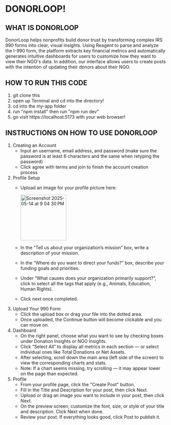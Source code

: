 # DONORLOOP!

## WHAT IS DONORLOOP
DonorLoop helps nonprofits build donor trust by transforming complex IRS 990 forms into clear, visual insights. Using Reagent to parse and analyze the I-990 form, the platform extracts key financial metrics and automatically generates intuitive dashboards for users to customize how they want to view their NGO's data. In addition, our interface allows users to create posts with the intention of updating their donors about their NGO.

## HOW TO RUN THIS CODE

1. git clone this
2. open up Terminal and cd into the directory!
3. cd into the my-app folder
4. run "npm install" then run "npm run dev"
5. go visit https://localhost:5173 with your web browser!

## INSTRUCTIONS ON HOW TO USE DONORLOOP
1. Creating an Account
   - Input an username, email address, and password (make sure the password is at least 6 characters and the same when retyping the password)
   - Click agree with terms and join to finish the account creation process
2. Profile Setup
   - Upload an image for your profile picture here:

     <img width="143" alt="Screenshot 2025-05-14 at 9 04 30 PM" src="https://github.com/user-attachments/assets/58815f27-b51d-48a2-ad55-eb8b8de684ff" />
   - In the “Tell us about your organization’s mission” box, write a description of your mission.
   - In the “Where do you want to direct your funds?” box, describe your funding goals and priorities.
   - Under “What causes does your organization primarily support?”, click to select all the tags that apply (e.g., Animals, Education, Human Rights).
   - Click next once completed.
3. Upload Your 990 Form
   - Click the upload box or drag your file into the dotted area.
   - Once uploaded, the Continue button will become clickable and you can move on.
6. Dashboard
   - On the right panel, choose what you want to see by checking boxes under Donation Insights or NGO Insights.
   - Click “Select All” to display all metrics in each section — or select individual ones like Total Donations or Net Assets.
   - After selecting, scroll down the main area (left side of the screen) to view the corresponding charts and stats.
   - Note: If a chart seems missing, try scrolling — it may appear lower on the page than expected.
8. Profile
   - From your profile page, click the "Create Post" button.
   - Fill in the Title and Description for your post, then click Next.
   - Upload or drag an image you want to include in your post, then click Next.
   - On the preview screen, customize the font, size, or style of your title and description. Click Next when done.
   - Review your post. If everything looks good, click Post to publish it.
